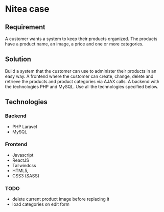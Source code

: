 # Nitea case

## Requirement

A customer wants a system to keep their products organized. The products have a product name, an image, a price and one or more categories.

## Solution

Build a system that the customer can use to administer their products in an easy way. A frontend where the customer can create, change, delete and retrieve the products and product categories via AJAX calls. A backend with the technologies PHP and MySQL. Use all the technologies specified below.

## Technologies
### Backend
- PHP Laravel
- MySQL

### Frontend 
- Javascript
- ReactJS
- Tailwindcss
- HTML5, 
- CSS3 (SASS)

### TODO
- delete current product image before replacing it
- load categories on edit form
